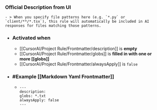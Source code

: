 ### Official Description from UI
	- > When you specify file patterns here (e.g. `*.py` or `client/**/*.tsx`), this rule will automatically be included in AI responses for files matching those patterns.
- ### Activated when
	- [[CursorAI/Project Rule/Frontmatter/description]] is **empty**
	- [[CursorAI/Project Rule/Frontmatter/globs]] is **filled in with one or more [[globs]]**
	- [[CursorAI/Project Rule/Frontmatter/alwaysApply]] is `false`
- ### #Example [[Markdown Yaml Frontmatter]]
	- ```
	  ---
	  description: 
	  globs: *.txt
	  alwaysApply: false
	  ---
	  ```